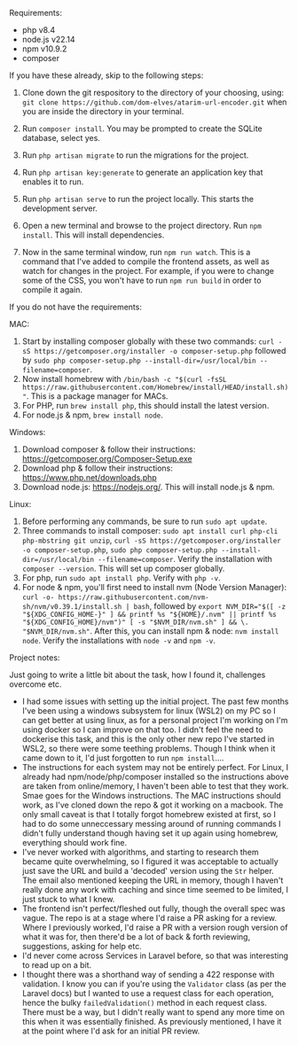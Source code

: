 Requirements:
- php v8.4
- node.js v22.14
- npm v10.9.2
- composer

If you have these already, skip to the following steps:

1. Clone down the git respository to the directory of your choosing, using: `git clone https://github.com/dom-elves/atarim-url-encoder.git` when you are inside the directory in your terminal.

2. Run `composer install`. You may be prompted to create the SQLite database, select yes.
3. Run `php artisan migrate` to run the migrations for the project.
4. Run `php artisan key:generate` to generate an application key that enables it to run.
5. Run `php artisan serve` to run the project locally. This starts the development server.
6. Open a new terminal and browse to the project directory. Run `npm install`. This will install dependencies. 
7. Now in the same terminal window, run `npm run watch`. This is a command that I've added to compile the frontend assets, as well as watch for changes in the project. For example, if you were to change some of the CSS, you won't have to run `npm run build` in order to compile it again. 

If you do not have the requirements:

MAC:
1. Start by installing composer globally with these two commands: `curl -sS https://getcomposer.org/installer -o composer-setup.php` followed by 
`sudo php composer-setup.php --install-dir=/usr/local/bin --filename=composer`.
2. Now install homebrew with `/bin/bash -c "$(curl -fsSL https://raw.githubusercontent.com/Homebrew/install/HEAD/install.sh)"`. This is a package manager for MACs.
3. For PHP, run `brew install php`, this should install the latest version.
4. For node.js & npm, `brew install node`. 

Windows:
1. Download composer & follow their instructions: https://getcomposer.org/Composer-Setup.exe
2. Download php & follow their instructions: https://www.php.net/downloads.php
3. Download node.js: https://nodejs.org/. This will install node.js & npm.

Linux:
1. Before performing any commands, be sure to run `sudo apt update`.
2. Three commands to install composer: `sudo apt install curl php-cli php-mbstring git unzip`, `curl -sS https://getcomposer.org/installer -o composer-setup.php`, `sudo php composer-setup.php --install-dir=/usr/local/bin --filename=composer`. Verify the installation with `composer --version`. This will set up composer globally. 
3. For php, run `sudo apt install php`. Verify with `php -v`.
4. For node & npm, you'll first need to install nvm (Node Version Manager): `curl -o- https://raw.githubusercontent.com/nvm-sh/nvm/v0.39.1/install.sh | bash`, followed by `export NVM_DIR="$([ -z "${XDG_CONFIG_HOME-}" ] && printf %s "${HOME}/.nvm" || printf %s "${XDG_CONFIG_HOME}/nvm")" [ -s "$NVM_DIR/nvm.sh" ] && \. "$NVM_DIR/nvm.sh"`. After this, you can install npm & node: `nvm install node`. Verify the installations with `node -v` and `npm -v`. 


Project notes:

Just going to write a little bit about the task, how I found it, challenges overcome etc. 

- I had some issues with setting up the initial project. The past few months I've been using a windows subsystem for linux (WSL2) on my PC so I can get better at using linux, as for a personal project I'm working on I'm using docker so I can improve on that too. I didn't feel the need to dockerise this task, and this is the only other new repo I've started in WSL2, so there were some teething problems. Though I think when it came down to it, I'd just forgotten to run `npm install`....
- The instructions for each system may not be entirely perfect. For Linux, I already had npm/node/php/composer installed so the instructions above are taken from online/memory, I haven't been able to test that they work. Smae goes for the Windows instructions. The MAC instructions should work, as I've cloned down the repo & got it working on a macbook. The only small caveat is that I totally forgot homebrew existed at first, so I had to do some unneccessary messing around of running commands I didn't fully understand though having set it up again using homebrew, everything should work fine. 
- I've never worked with algorithms, and starting to research them became quite overwhelming, so I figured it was acceptable to actually just save the URL and build a 'decoded' version using the `Str` helper. The email also mentioned keeping the URL in memory, though I haven't really done any work with caching and since time seemed to be limited, I just stuck to what I knew. 
- The frontend isn't perfect/fleshed out fully, though the overall spec was vague. The repo is at a stage where I'd raise a PR asking for a review. Where I previously worked, I'd raise a PR with a version rough version of what it was for, then there'd be a lot of back & forth reviewing, suggestions, asking for help etc.
- I'd never come across Services in Laravel before, so that was interesting to read up on a bit. 
- I thought there was a shorthand way of sending a 422 response with validation. I know you can if you're using the `Validator` class (as per the Laravel docs) but I wanted to use a request class for each operation, hence the bulky `failedValidation()` method in each request class. There must be a way, but I didn't really want to spend any more time on this when it was essentially finished. As previously mentioned, I have it at the point where I'd ask for an initial PR review. 



